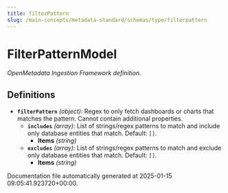 ```yaml
---
title: filterPattern
slug: /main-concepts/metadata-standard/schemas/type/filterpattern
---
```


# FilterPatternModel

*OpenMetadata Ingestion Framework definition.*

## Definitions

- **`filterPattern`** *(object)*: Regex to only fetch dashboards or charts that matches the pattern. Cannot contain additional properties.
  - **`includes`** *(array)*: List of strings/regex patterns to match and include only database entities that match. Default: `[]`.
    - **Items** *(string)*
  - **`excludes`** *(array)*: List of strings/regex patterns to match and exclude only database entities that match. Default: `[]`.
    - **Items** *(string)*


Documentation file automatically generated at 2025-01-15 09:05:41.923720+00:00.

